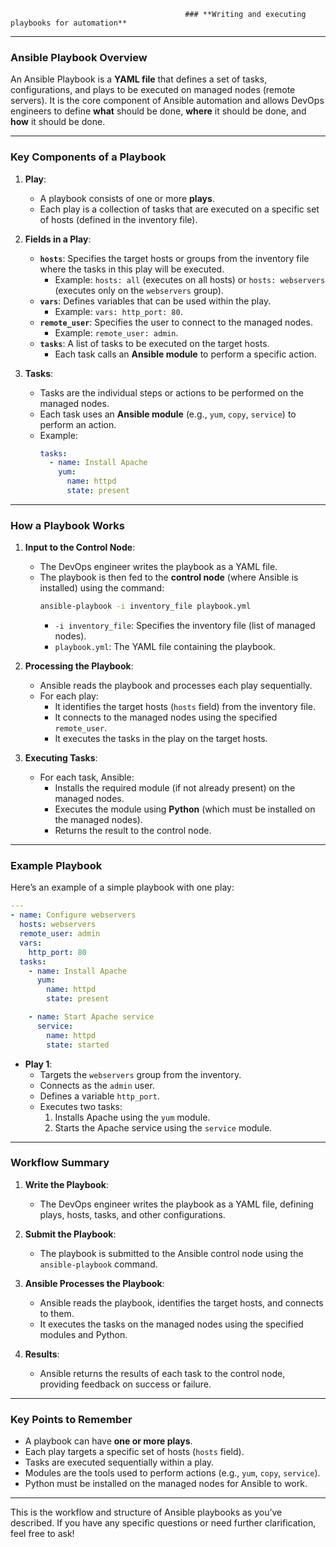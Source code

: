                                            ### **Writing and executing playbooks for automation**

---

### **Ansible Playbook Overview**
An Ansible Playbook is a **YAML file** that defines a set of tasks, configurations, and plays to be executed on managed nodes (remote servers). It is the core component of Ansible automation and allows DevOps engineers to define **what** should be done, **where** it should be done, and **how** it should be done.

---

### **Key Components of a Playbook**

1. **Play**:
   - A playbook consists of one or more **plays**.
   - Each play is a collection of tasks that are executed on a specific set of hosts (defined in the inventory file).

2. **Fields in a Play**:
   - **`hosts`**: Specifies the target hosts or groups from the inventory file where the tasks in this play will be executed.
     - Example: `hosts: all` (executes on all hosts) or `hosts: webservers` (executes only on the `webservers` group).
   - **`vars`**: Defines variables that can be used within the play.
     - Example: `vars: http_port: 80`.
   - **`remote_user`**: Specifies the user to connect to the managed nodes.
     - Example: `remote_user: admin`.
   - **`tasks`**: A list of tasks to be executed on the target hosts.
     - Each task calls an **Ansible module** to perform a specific action.

3. **Tasks**:
   - Tasks are the individual steps or actions to be performed on the managed nodes.
   - Each task uses an **Ansible module** (e.g., `yum`, `copy`, `service`) to perform an action.
   - Example:
     ```yaml
     tasks:
       - name: Install Apache
         yum:
           name: httpd
           state: present
     ```

---

### **How a Playbook Works**

1. **Input to the Control Node**:
   - The DevOps engineer writes the playbook as a YAML file.
   - The playbook is then fed to the **control node** (where Ansible is installed) using the command:
     ```bash
     ansible-playbook -i inventory_file playbook.yml
     ```
     - `-i inventory_file`: Specifies the inventory file (list of managed nodes).
     - `playbook.yml`: The YAML file containing the playbook.

2. **Processing the Playbook**:
   - Ansible reads the playbook and processes each play sequentially.
   - For each play:
     - It identifies the target hosts (`hosts` field) from the inventory file.
     - It connects to the managed nodes using the specified `remote_user`.
     - It executes the tasks in the play on the target hosts.

3. **Executing Tasks**:
   - For each task, Ansible:
     - Installs the required module (if not already present) on the managed nodes.
     - Executes the module using **Python** (which must be installed on the managed nodes).
     - Returns the result to the control node.

---

### **Example Playbook**

Here’s an example of a simple playbook with one play:

```yaml
---
- name: Configure webservers
  hosts: webservers
  remote_user: admin
  vars:
    http_port: 80
  tasks:
    - name: Install Apache
      yum:
        name: httpd
        state: present

    - name: Start Apache service
      service:
        name: httpd
        state: started
```

- **Play 1**:
  - Targets the `webservers` group from the inventory.
  - Connects as the `admin` user.
  - Defines a variable `http_port`.
  - Executes two tasks:
    1. Installs Apache using the `yum` module.
    2. Starts the Apache service using the `service` module.

---

### **Workflow Summary**

1. **Write the Playbook**:
   - The DevOps engineer writes the playbook as a YAML file, defining plays, hosts, tasks, and other configurations.

2. **Submit the Playbook**:
   - The playbook is submitted to the Ansible control node using the `ansible-playbook` command.

3. **Ansible Processes the Playbook**:
   - Ansible reads the playbook, identifies the target hosts, and connects to them.
   - It executes the tasks on the managed nodes using the specified modules and Python.

4. **Results**:
   - Ansible returns the results of each task to the control node, providing feedback on success or failure.

---

### **Key Points to Remember**

- A playbook can have **one or more plays**.
- Each play targets a specific set of hosts (`hosts` field).
- Tasks are executed sequentially within a play.
- Modules are the tools used to perform actions (e.g., `yum`, `copy`, `service`).
- Python must be installed on the managed nodes for Ansible to work.

---

This is the workflow and structure of Ansible playbooks as you’ve described. If you have any specific questions or need further clarification, feel free to ask!
